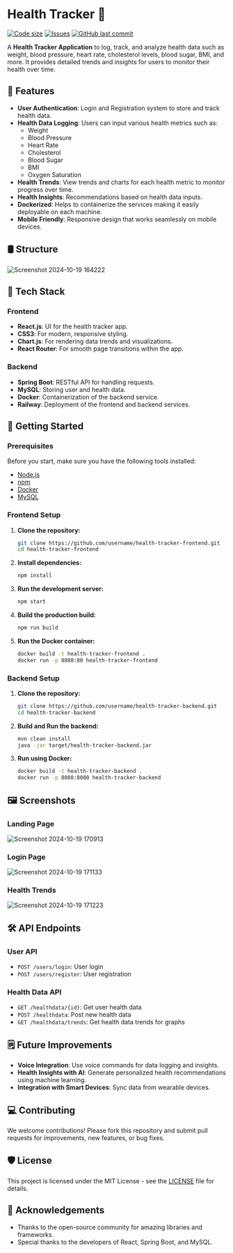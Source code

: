 # Health Tracker 🚀
  [![Code size](https://img.shields.io/github/languages/code-size/ThakurSaAbhay/Sage?style=for-the-badge)](https://github.com/ThakurSaAbhay/Health-Tracker)
  [![Issues](https://img.shields.io/github/issues/ThakurSaAbhay/Sage?style=for-the-badge&label=Issues)](https://github.com/ThakurSaAbhay/Health-Tracker)
  [![GitHub last commit](https://img.shields.io/github/last-commit/ThakurSaAbhay/Sage?style=for-the-badge&logo=git)](https://github.com/ThakurSaAbhay/Health-Tracker) 

A **Health Tracker Application** to log, track, and analyze health data such as weight, blood pressure, heart rate, cholesterol levels, blood sugar, BMI, and more. It provides detailed trends and insights for users to monitor their health over time.

## 🏥 **Features**

- **User Authentication**: Login and Registration system to store and track health data.
- **Health Data Logging**: Users can input various health metrics such as:
  - Weight
  - Blood Pressure
  - Heart Rate
  - Cholesterol
  - Blood Sugar
  - BMI
  - Oxygen Saturation
- **Health Trends**: View trends and charts for each health metric to monitor progress over time.
- **Health Insights**: Recommendations based on health data inputs.
- **Dockerized**: Helps to containerize the services making it easily deployable on each machine.
- **Mobile Friendly**: Responsive design that works seamlessly on mobile devices.

## 🛢 **Structure**
![Screenshot 2024-10-19 164222](https://github.com/user-attachments/assets/ab113284-9a79-4044-9507-d862831406f6)


## 🎯 **Tech Stack**

### Frontend
- **React.js**: UI for the health tracker app.
- **CSS3**: For modern, responsive styling.
- **Chart.js**: For rendering data trends and visualizations.
- **React Router**: For smooth page transitions within the app.

### Backend
- **Spring Boot**: RESTful API for handling requests.
- **MySQL**: Storing user and health data.
- **Docker**: Containerization of the backend service.
- **Railway**: Deployment of the frontend and backend services.

## 🚀 **Getting Started**

### Prerequisites

Before you start, make sure you have the following tools installed:

- [Node.js](https://nodejs.org/)
- [npm](https://www.npmjs.com/)
- [Docker](https://www.docker.com/)
- [MySQL](https://www.mysql.com/)

### Frontend Setup

1. **Clone the repository:**

    ```bash
    git clone https://github.com/username/health-tracker-frontend.git
    cd health-tracker-frontend
    ```

2. **Install dependencies:**

    ```bash
    npm install
    ```

3. **Run the development server:**

    ```bash
    npm start
    ```

4. **Build the production build:**

    ```bash
    npm run build
    ```

5. **Run the Docker container:**

    ```bash
    docker build -t health-tracker-frontend .
    docker run -p 8080:80 health-tracker-frontend
    ```

### Backend Setup

1. **Clone the repository:**

    ```bash
    git clone https://github.com/username/health-tracker-backend.git
    cd health-tracker-backend
    ```

2. **Build and Run the backend:**

    ```bash
    mvn clean install
    java -jar target/health-tracker-backend.jar
    ```

3. **Run using Docker:**

    ```bash
    docker build -t health-tracker-backend .
    docker run -p 8080:8080 health-tracker-backend
    ```


## 🖼️ **Screenshots**

### Landing Page
![Screenshot 2024-10-19 170913](https://github.com/user-attachments/assets/715c8686-2c33-48f5-86e2-767b5a69de40)


### Login Page
![Screenshot 2024-10-19 171133](https://github.com/user-attachments/assets/69a1dab0-3412-4c2e-b5f5-5fb999ee97d0)


### Health Trends
![Screenshot 2024-10-19 171223](https://github.com/user-attachments/assets/dc26a0d1-1260-46a0-aecc-47d85d9ef02d)


## 🛠️ **API Endpoints**

### User API
- `POST /users/login`: User login
- `POST /users/register`: User registration

### Health Data API
- `GET /healthdata/{id}`: Get user health data
- `POST /healthdata`: Post new health data
- `GET /healthdata/trends`: Get health data trends for graphs

## 🗒️ **Future Improvements**

- **Voice Integration**: Use voice commands for data logging and insights.
- **Health Insights with AI**: Generate personalized health recommendations using machine learning.
- **Integration with Smart Devices**: Sync data from wearable devices.

## 💻 **Contributing**

We welcome contributions! Please fork this repository and submit pull requests for improvements, new features, or bug fixes.

## 🛡️ **License**

This project is licensed under the MIT License - see the [LICENSE](LICENSE) file for details.

## 🙌 **Acknowledgements**

- Thanks to the open-source community for amazing libraries and frameworks.
- Special thanks to the developers of React, Spring Boot, and MySQL.

